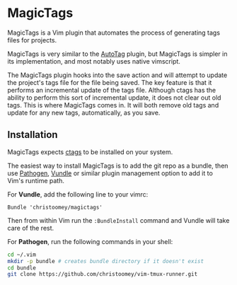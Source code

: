 # MagicTags

MagicTags is a Vim plugin that automates the process of generating tags
files for projects.

MagicTags is very similar to the [AutoTag][] plugin, but MagicTags is simpler
in its implementation, and most notably uses native vimscript.

The MagicTags plugin hooks into the save action and will attempt to update
the project's tags file for the file being saved. The key feature is that it
performs an incremental update of the tags file. Although ctags has the ability
to perform this sort of incremental update, it does not clear out old tags.
This is where MagicTags comes in. It will both remove old tags and update for
any new tags, automatically, as you  save.

## Installation

MagicTags expects [ctags][] to be installed on your system.

The easiest way to install MagicTags is to add the git repo as a bundle, then
use [Pathogen][], [Vundle][] or similar plugin management option to add it to
Vim's runtime path.

For **Vundle**, add the following line to your vimrc:

``` vim
Bundle 'christoomey/magictags'
```

Then from within Vim run the `:BundleInstall` command and Vundle will take care
of the rest.

For **Pathogen**, run the following commands in your shell:

``` bash
cd ~/.vim
mkdir -p bundle # creates bundle directory if it doesn't exist
cd bundle
git clone https://github.com/christoomey/vim-tmux-runner.git
```

[Pathogen]: https://github.com/tpope/vim-pathogen
[Vundle]: https://github.com/gmarik/vundle
[AutoTag]: http://www.vim.org/scripts/script.php?script_id=1343
[ctags]: http://ctags.sourceforge.net/
